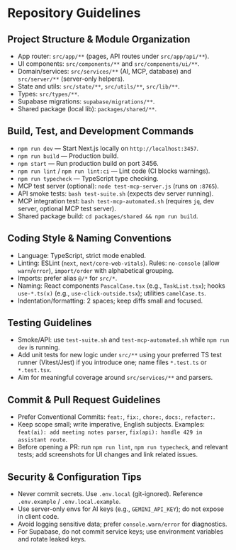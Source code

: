 # Repository Guidelines

## Project Structure & Module Organization
- App router: `src/app/**` (pages, API routes under `src/app/api/**`).
- UI components: `src/components/**` and `src/components/ui/**`.
- Domain/services: `src/services/**` (AI, MCP, database) and `src/server/**` (server-only helpers).
- State and utils: `src/state/**`, `src/utils/**`, `src/lib/**`.
- Types: `src/types/**`.
- Supabase migrations: `supabase/migrations/**`.
- Shared package (local lib): `packages/shared/**`.

## Build, Test, and Development Commands
- `npm run dev` — Start Next.js locally on `http://localhost:3457`.
- `npm run build` — Production build.
- `npm start` — Run production build on port 3456.
- `npm run lint` / `npm run lint:ci` — Lint code (CI blocks warnings).
- `npm run typecheck` — TypeScript type checking.
- MCP test server (optional): `node test-mcp-server.js` (runs on `:8765`).
- API smoke tests: `bash test-suite.sh` (expects dev server running).
- MCP integration test: `bash test-mcp-automated.sh` (requires `jq`, dev server, optional MCP test server).
- Shared package build: `cd packages/shared && npm run build`.

## Coding Style & Naming Conventions
- Language: TypeScript, strict mode enabled.
- Linting: ESLint (`next`, `next/core-web-vitals`). Rules: `no-console` (allow `warn`/`error`), `import/order` with alphabetical grouping.
- Imports: prefer alias `@/*` for `src/*`.
- Naming: React components `PascalCase.tsx` (e.g., `TaskList.tsx`); hooks `use-*.ts(x)` (e.g., `use-click-outside.tsx`); utilities `camelCase.ts`.
- Indentation/formatting: 2 spaces; keep diffs small and focused.

## Testing Guidelines
- Smoke/API: use `test-suite.sh` and `test-mcp-automated.sh` while `npm run dev` is running.
- Add unit tests for new logic under `src/**` using your preferred TS test runner (Vitest/Jest) if you introduce one; name files `*.test.ts` or `*.test.tsx`.
- Aim for meaningful coverage around `src/services/**` and parsers.

## Commit & Pull Request Guidelines
- Prefer Conventional Commits: `feat:`, `fix:`, `chore:`, `docs:`, `refactor:`.
- Keep scope small; write imperative, English subjects. Examples: `feat(ai): add meeting notes parser`, `fix(api): handle 429 in assistant route`.
- Before opening a PR: run `npm run lint`, `npm run typecheck`, and relevant tests; add screenshots for UI changes and link related issues.

## Security & Configuration Tips
- Never commit secrets. Use `.env.local` (git-ignored). Reference `.env.example` / `.env.local.example`.
- Use server-only envs for AI keys (e.g., `GEMINI_API_KEY`); do not expose in client code.
- Avoid logging sensitive data; prefer `console.warn/error` for diagnostics.
- For Supabase, do not commit service keys; use environment variables and rotate leaked keys.

